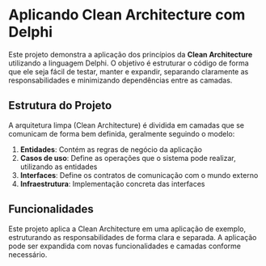 # Aplicando Clean Architecture com Delphi 

Este projeto demonstra a aplicação dos princípios da **Clean Architecture** utilizando a linguagem Delphi. 
O objetivo é estruturar o código de forma que ele seja fácil de testar, manter e expandir, separando claramente as responsabilidades e minimizando dependências entre as camadas.

## Estrutura do Projeto

A arquitetura limpa (Clean Architecture) é dividida em camadas que se comunicam de forma bem definida, geralmente seguindo o modelo:

1. **Entidades**: Contém as regras de negócio da aplicação
2. **Casos de uso**: Define as operações que o sistema pode realizar, utilizando as entidades
3. **Interfaces**: Define os contratos de comunicação com o mundo externo
4. **Infraestrutura**: Implementação concreta das interfaces

## Funcionalidades

Este projeto aplica a Clean Architecture em uma aplicação de exemplo, estruturando as responsabilidades de forma clara e separada. 
A aplicação pode ser expandida com novas funcionalidades e camadas conforme necessário.
